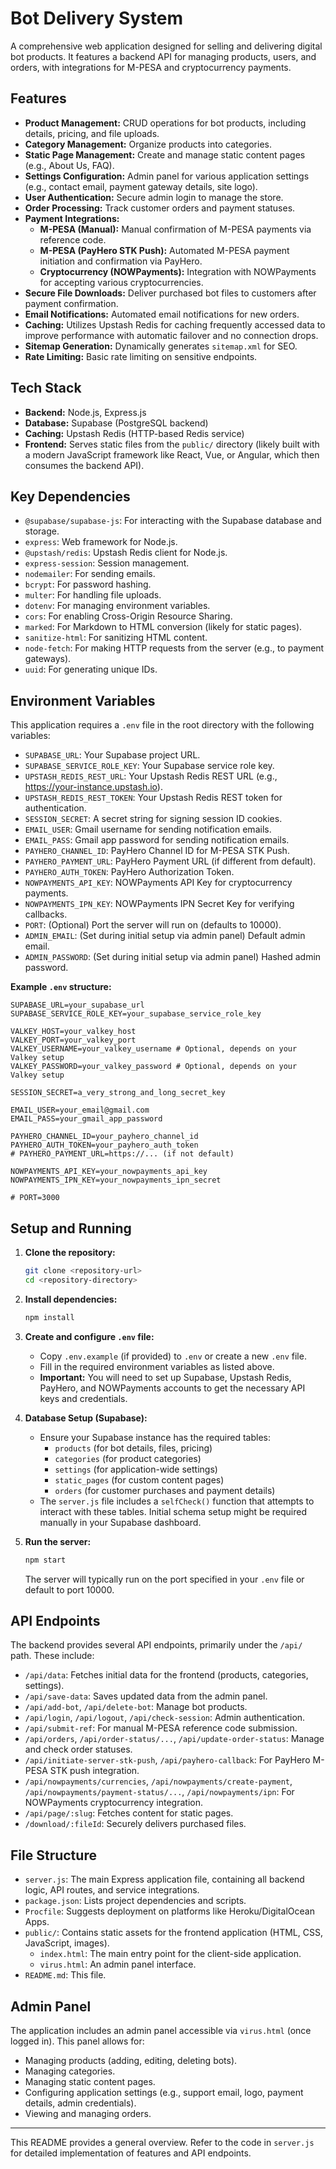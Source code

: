 # Bot Delivery System

A comprehensive web application designed for selling and delivering digital bot products. It features a backend API for managing products, users, and orders, with integrations for M-PESA and cryptocurrency payments.

## Features

*   **Product Management:** CRUD operations for bot products, including details, pricing, and file uploads.
*   **Category Management:** Organize products into categories.
*   **Static Page Management:** Create and manage static content pages (e.g., About Us, FAQ).
*   **Settings Configuration:** Admin panel for various application settings (e.g., contact email, payment gateway details, site logo).
*   **User Authentication:** Secure admin login to manage the store.
*   **Order Processing:** Track customer orders and payment statuses.
*   **Payment Integrations:**
    *   **M-PESA (Manual):** Manual confirmation of M-PESA payments via reference code.
    *   **M-PESA (PayHero STK Push):** Automated M-PESA payment initiation and confirmation via PayHero.
    *   **Cryptocurrency (NOWPayments):** Integration with NOWPayments for accepting various cryptocurrencies.
*   **Secure File Downloads:** Deliver purchased bot files to customers after payment confirmation.
*   **Email Notifications:** Automated email notifications for new orders.
*   **Caching:** Utilizes Upstash Redis for caching frequently accessed data to improve performance with automatic failover and no connection drops.
*   **Sitemap Generation:** Dynamically generates `sitemap.xml` for SEO.
*   **Rate Limiting:** Basic rate limiting on sensitive endpoints.

## Tech Stack

*   **Backend:** Node.js, Express.js
*   **Database:** Supabase (PostgreSQL backend)
*   **Caching:** Upstash Redis (HTTP-based Redis service)
*   **Frontend:** Serves static files from the `public/` directory (likely built with a modern JavaScript framework like React, Vue, or Angular, which then consumes the backend API).

## Key Dependencies

*   `@supabase/supabase-js`: For interacting with the Supabase database and storage.
*   `express`: Web framework for Node.js.
*   `@upstash/redis`: Upstash Redis client for Node.js.
*   `express-session`: Session management.
*   `nodemailer`: For sending emails.
*   `bcrypt`: For password hashing.
*   `multer`: For handling file uploads.
*   `dotenv`: For managing environment variables.
*   `cors`: For enabling Cross-Origin Resource Sharing.
*   `marked`: For Markdown to HTML conversion (likely for static pages).
*   `sanitize-html`: For sanitizing HTML content.
*   `node-fetch`: For making HTTP requests from the server (e.g., to payment gateways).
*   `uuid`: For generating unique IDs.

## Environment Variables

This application requires a `.env` file in the root directory with the following variables:

*   `SUPABASE_URL`: Your Supabase project URL.
*   `SUPABASE_SERVICE_ROLE_KEY`: Your Supabase service role key.
*   `UPSTASH_REDIS_REST_URL`: Your Upstash Redis REST URL (e.g., https://your-instance.upstash.io).
*   `UPSTASH_REDIS_REST_TOKEN`: Your Upstash Redis REST token for authentication.
*   `SESSION_SECRET`: A secret string for signing session ID cookies.
*   `EMAIL_USER`: Gmail username for sending notification emails.
*   `EMAIL_PASS`: Gmail app password for sending notification emails.
*   `PAYHERO_CHANNEL_ID`: PayHero Channel ID for M-PESA STK Push.
*   `PAYHERO_PAYMENT_URL`: PayHero Payment URL (if different from default).
*   `PAYHERO_AUTH_TOKEN`: PayHero Authorization Token.
*   `NOWPAYMENTS_API_KEY`: NOWPayments API Key for cryptocurrency payments.
*   `NOWPAYMENTS_IPN_KEY`: NOWPayments IPN Secret Key for verifying callbacks.
*   `PORT`: (Optional) Port the server will run on (defaults to 10000).
*   `ADMIN_EMAIL`: (Set during initial setup via admin panel) Default admin email.
*   `ADMIN_PASSWORD`: (Set during initial setup via admin panel) Hashed admin password.


**Example `.env` structure:**

```
SUPABASE_URL=your_supabase_url
SUPABASE_SERVICE_ROLE_KEY=your_supabase_service_role_key

VALKEY_HOST=your_valkey_host
VALKEY_PORT=your_valkey_port
VALKEY_USERNAME=your_valkey_username # Optional, depends on your Valkey setup
VALKEY_PASSWORD=your_valkey_password # Optional, depends on your Valkey setup

SESSION_SECRET=a_very_strong_and_long_secret_key

EMAIL_USER=your_email@gmail.com
EMAIL_PASS=your_gmail_app_password

PAYHERO_CHANNEL_ID=your_payhero_channel_id
PAYHERO_AUTH_TOKEN=your_payhero_auth_token
# PAYHERO_PAYMENT_URL=https://... (if not default)

NOWPAYMENTS_API_KEY=your_nowpayments_api_key
NOWPAYMENTS_IPN_KEY=your_nowpayments_ipn_secret

# PORT=3000
```

## Setup and Running

1.  **Clone the repository:**
    ```bash
    git clone <repository-url>
    cd <repository-directory>
    ```

2.  **Install dependencies:**
    ```bash
    npm install
    ```

3.  **Create and configure `.env` file:**
    *   Copy `.env.example` (if provided) to `.env` or create a new `.env` file.
    *   Fill in the required environment variables as listed above.
    *   **Important:** You will need to set up Supabase, Upstash Redis, PayHero, and NOWPayments accounts to get the necessary API keys and credentials.

4.  **Database Setup (Supabase):**
    *   Ensure your Supabase instance has the required tables:
        *   `products` (for bot details, files, pricing)
        *   `categories` (for product categories)
        *   `settings` (for application-wide settings)
        *   `static_pages` (for custom content pages)
        *   `orders` (for customer purchases and payment details)
    *   The `server.js` file includes a `selfCheck()` function that attempts to interact with these tables. Initial schema setup might be required manually in your Supabase dashboard.

5.  **Run the server:**
    ```bash
    npm start
    ```
    The server will typically run on the port specified in your `.env` file or default to port 10000.

## API Endpoints

The backend provides several API endpoints, primarily under the `/api/` path. These include:

*   `/api/data`: Fetches initial data for the frontend (products, categories, settings).
*   `/api/save-data`: Saves updated data from the admin panel.
*   `/api/add-bot`, `/api/delete-bot`: Manage bot products.
*   `/api/login`, `/api/logout`, `/api/check-session`: Admin authentication.
*   `/api/submit-ref`: For manual M-PESA reference code submission.
*   `/api/orders`, `/api/order-status/...`, `/api/update-order-status`: Manage and check order statuses.
*   `/api/initiate-server-stk-push`, `/api/payhero-callback`: For PayHero M-PESA STK push integration.
*   `/api/nowpayments/currencies`, `/api/nowpayments/create-payment`, `/api/nowpayments/payment-status/...`, `/api/nowpayments/ipn`: For NOWPayments cryptocurrency integration.
*   `/api/page/:slug`: Fetches content for static pages.
*   `/download/:fileId`: Securely delivers purchased files.

## File Structure

*   `server.js`: The main Express application file, containing all backend logic, API routes, and service integrations.
*   `package.json`: Lists project dependencies and scripts.
*   `Procfile`: Suggests deployment on platforms like Heroku/DigitalOcean Apps.
*   `public/`: Contains static assets for the frontend application (HTML, CSS, JavaScript, images).
    *   `index.html`: The main entry point for the client-side application.
    *   `virus.html`: An admin panel interface.
*   `README.md`: This file.

## Admin Panel

The application includes an admin panel accessible via `virus.html` (once logged in). This panel allows for:
*   Managing products (adding, editing, deleting bots).
*   Managing categories.
*   Managing static content pages.
*   Configuring application settings (e.g., support email, logo, payment details, admin credentials).
*   Viewing and managing orders.

---

This README provides a general overview. Refer to the code in `server.js` for detailed implementation of features and API endpoints.
